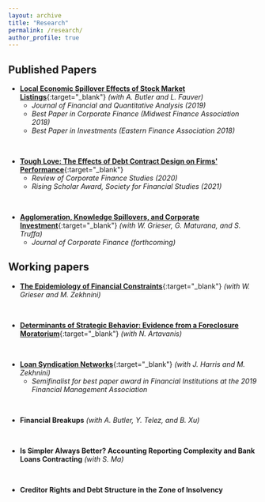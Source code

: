 ```yaml
---
layout: archive
title: "Research"
permalink: /research/
author_profile: true
---
```


## Published Papers

- [**Local Economic Spillover Effects of Stock Market Listings**](https://papers.ssrn.com/sol3/papers.cfm?abstract_id=2695464){:target="\_blank"} *(with A. Butler and L. Fauver)*
  - *Journal of Financial and Quantitative Analysis (2019)*
  - *Best Paper in Corporate Finance (Midwest Finance Association 2018)*
  - *Best Paper in Investments (Eastern Finance Association 2018)*
<br />

- [**Tough Love: The Effects of Debt Contract Design on Firms' Performance**](https://papers.ssrn.com/sol3/papers.cfm?abstract_id=2551333){:target="\_blank"}
  - *Review of Corporate Finance Studies (2020)*
  - *Rising Scholar Award, Society for Financial Studies (2021)*
<br />

- [**Agglomeration, Knowledge Spillovers, and Corporate Investment**](https://papers.ssrn.com/sol3/papers.cfm?abstract_id=2851588){:target="\_blank"} *(with W. Grieser, G. Maturana, and S. Truffa)*
  - *Journal of Corporate Finance (forthcoming)*

## Working papers
- [**The Epidemiology of Financial Constraints**](https://papers.ssrn.com/sol3/papers.cfm?abstract_id=3904480){:target="\_blank"} *(with W. Grieser and M. Zekhnini)*
<br />


- [**Determinants of Strategic Behavior: Evidence from a Foreclosure Moratorium**](https://papers.ssrn.com/sol3/papers.cfm?abstract_id=2946595){:target="\_blank"} *(with N. Artavanis)*
<br />

- [**Loan Syndication Networks**](https://papers.ssrn.com/sol3/papers.cfm?abstract_id=3295980){:target="\_blank"} *(with J. Harris and M. Zekhnini)*
  - *Semifinalist for best paper award in Financial Institutions at the 2019 Financial Management Association*
<br />

- **Financial Breakups** *(with A. Butler, Y. Telez, and B. Xu)*
<br />

- **Is Simpler Always Better? Accounting Reporting Complexity and Bank Loans Contracting**
*(with S. Ma)*
<br />

- **Creditor Rights and Debt Structure in the Zone of Insolvency**





<!-- 
{% if author.googlescholar %}
  You can also find my articles on <u><a href="{{author.googlescholar}}">my Google Scholar profile</a>.</u>
{% endif %}

{% include base_path %}

{% for post in site.publications reversed %}
  {% include archive-single.html %}
{% endfor %}
 -->